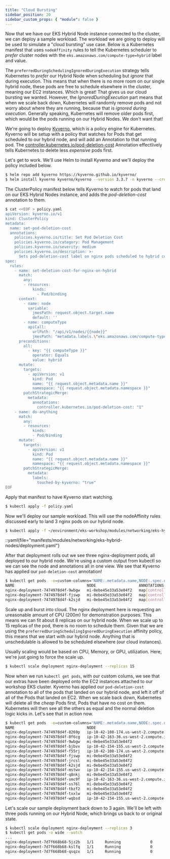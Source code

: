 ```yaml
---
title: "Cloud Bursting"
sidebar_position: 20
sidebar_custom_props: { "module": false }
---
```


Now that we have our EKS Hybrid Node instance connected to the cluster, we can
deploy a sample workload. The workload we are going to deploy will be used to
simulate a "cloud bursting" use case. Below is a Kubernetes manifest that uses
`nodeAffinity` rules to tell the Kubernetes scheduler to *prefer* cluster nodes
with the `eks.amazonaws.com/compute-type=hybrid` label and value.

The `preferredDuringSchedulingIgnoredDuringExecution` strategy tells Kubernetes
to *prefer* our Hybrid Node when scheduling but *ignore* that during execution.
This means that when there is no more room on our single hybrid node, these pods
are free to schedule elsewhere in the cluster, meaning our EC2 instances. Which
is great! That gives us our cloud bursting we wanted. However, the
*IgnoredDuringExecution* part means that when we scale back down, Kubernetes
will randomly remove pods and not worry about where they are running, because
that is *ignored during execution*. Generally speaking, Kubernetes will remove
older pods first, which would be the pods running on our Hybrid Nodes. We don't
want that!

We're going to deploy [Kyverno](https://kyverno.io/), which is a policy engine
for Kubernetes. Kyverno will be setup with a policy that watches for Pods that
get scheduled to our hybrid node, and will add an Annotation to that running
pod. The
[controller.kubernetes.io/pod-deletion-cost](https://kubernetes.io/docs/concepts/workloads/controllers/replicaset/#pod-deletion-cost)
Annotation effectlively tells Kubernetes to delete less *expensive* pods first.

Let's get to work. We'll use Helm to install Kyverno and we'll deploy the policy included below.

```bash
$ helm repo add kyverno https://kyverno.github.io/kyverno/
$ helm install kyverno kyverno/kyverno --version 3.3.7 -n kyverno --create-namespace -f ~/environment/eks-workshop/modules/networking/eks-hybrid-nodes/kyverno/values.yaml

```

The ClusterPolicy manifest below tells Kyverno to watch for pods that
land on our EKS Hybrid Nodes instance, and adds the *pod-deletion-cost*
annotation to them.

```bash
$ cat <<EOF > policy.yaml
apiVersion: kyverno.io/v1
kind: ClusterPolicy
metadata:
  name: set-pod-deletion-cost
  annotations:
    policies.kyverno.io/title: Set Pod Deletion Cost
    policies.kyverno.io/category: Pod Management
    policies.kyverno.io/severity: medium
    policies.kyverno.io/description: >-
      Sets pod-deletion-cost label on nginx pods scheduled to hybrid compute nodes.
spec:
  rules:
    - name: set-deletion-cost-for-nginx-on-hybrid
      match:
        any:
        - resources:
            kinds:
              - Pod/binding
      context:
        - name: node
          variable:
            jmesPath: request.object.target.name
            default: ''
        - name: computeType
          apiCall:
            urlPath: "/api/v1/nodes/{{node}}"
            jmesPath: "metadata.labels.\"eks.amazonaws.com/compute-type\" || 'empty'"
      preconditions:
        all:
          - key: "{{ computeType }}"
            operator: Equals
            value: hybrid
      mutate:
        targets:
          - apiVersion: v1
            kind: Pod
            name: "{{ request.object.metadata.name }}"
            namespace: "{{ request.object.metadata.namespace }}"
        patchStrategicMerge:
          metadata:
            annotations:
              controller.kubernetes.io/pod-deletion-cost: "1"
    - name: do-anything
      match:
        any:
        - resources:
            kinds:
            - Pod/binding
      mutate:
        targets:
          - apiVersion: v1
            kind: Pod
            name: "{{ request.object.metadata.name }}"
            namespace: "{{ request.object.metadata.namespace }}"
        patchStrategicMerge:
          metadata:
            labels:
              touched-by-kyverno: "true"
EOF
```
Apply that manifest to have Kyverno start watching.

```bash
$ kubectl apply -f policy.yaml
```

Now we'll deploy our sample workload. This will use the nodeAffinity rules discussed early to land 3 nginx pods on our hybrid node.

```bash
$ kubectl apply -f ~/environment/eks-workshop/modules/networking/eks-hybrid-nodes/deployment.yaml
```

::yaml{file="manifests/modules/networking/eks-hybrid-nodes/deployment.yaml"}

After that deployment rolls out we see three nginx-deployment pods, all deployed
to our hybrid node. We're using a custom output from kubectl so we can see the
node and annotations all in one view. We see that Kyverno has applied our
`pod-deletion-cost` annotation!

```bash
$ kubectl get pods  -o=custom-columns='NAME:.metadata.name,NODE:.spec.nodeName,ANNOTATIONS:.metadata.annotations'
NAME                                NODE                   ANNOTATIONS
nginx-deployment-7474978d4f-9wbgw   mi-0ebe45e33a53e04f2   map[controller.kubernetes.io/pod-deletion-cost:1]
nginx-deployment-7474978d4f-fjswp   mi-0ebe45e33a53e04f2   map[controller.kubernetes.io/pod-deletion-cost:1]
nginx-deployment-7474978d4f-k2sjd   mi-0ebe45e33a53e04f2   map[controller.kubernetes.io/pod-deletion-cost:1]
```

Scale up and burst into cloud. The nginx deployment here is requesting an
ureasonable amount of CPU (200m) for demonstration purposes. This means we can
fit about 8 replicas on our hybrid node. When we scale up to 15 replicas of
the pod, there is no room to schedule them. Given that we are using the
`preferredDuringSchedulingIgnoredDuringExecution` affinity policy, this means
that we start with our hybrid node. Anything that is unschedulable is allowed to
be scheduled elsewhere (our cloud instances).

Usually scaling would be based on CPU, Memory, or GPU, utilization. Here, we're
just going to force the scale up.

```bash
$ kubectl scale deployment nginx-deployment --replicas 15
```

Now when we run `kubectl get pods`, with our custom colums, we see that our
extras have been deployed onto the EC2 instances attached to our workshop EKS
cluster. Kyverno has applied our `pod-deletion-cost` annotation to all of the
pods that landed on our hybrid node, and left it off of all of the Pods that
landed on EC2. When we scale back down, Kubernetes will delete all the *cheap*
Pods first, Pods that have no cost on them. Kubernetes will then see all the
others as equal and the normal deletion logic kicks in. Let's see that in action
now.


```bash
$ kubectl get pods  -o=custom-columns='NAME:.metadata.name,NODE:.spec.nodeName,ANNOTATIONS:.metadata.annotations'
NAME                                NODE                                          ANNOTATIONS
nginx-deployment-7474978d4f-8269p   ip-10-42-108-174.us-west-2.compute.internal   <none>
nginx-deployment-7474978d4f-8f6cg   ip-10-42-163-36.us-west-2.compute.internal    <none>
nginx-deployment-7474978d4f-9wbgw   mi-0ebe45e33a53e04f2                          map[controller.kubernetes.io/pod-deletion-cost:1]
nginx-deployment-7474978d4f-bjbvx   ip-10-42-154-155.us-west-2.compute.internal   <none>
nginx-deployment-7474978d4f-f55rj   ip-10-42-108-174.us-west-2.compute.internal   <none>
nginx-deployment-7474978d4f-fjswp   mi-0ebe45e33a53e04f2                          map[controller.kubernetes.io/pod-deletion-cost:1]
nginx-deployment-7474978d4f-jrcsl   mi-0ebe45e33a53e04f2                          map[controller.kubernetes.io/pod-deletion-cost:1]
nginx-deployment-7474978d4f-k2sjd   mi-0ebe45e33a53e04f2                          map[controller.kubernetes.io/pod-deletion-cost:1]
nginx-deployment-7474978d4f-mstwv   ip-10-42-154-155.us-west-2.compute.internal   <none>
nginx-deployment-7474978d4f-q8nkj   mi-0ebe45e33a53e04f2                          map[controller.kubernetes.io/pod-deletion-cost:1]
nginx-deployment-7474978d4f-smc9f   ip-10-42-163-36.us-west-2.compute.internal    <none>
nginx-deployment-7474978d4f-ss76l   mi-0ebe45e33a53e04f2                          map[controller.kubernetes.io/pod-deletion-cost:1]
nginx-deployment-7474978d4f-tbzf2   mi-0ebe45e33a53e04f2                          map[controller.kubernetes.io/pod-deletion-cost:1]
nginx-deployment-7474978d4f-txxlw   mi-0ebe45e33a53e04f2                          map[controller.kubernetes.io/pod-deletion-cost:1]
nginx-deployment-7474978d4f-wqbsd   ip-10-42-154-155.us-west-2.compute.internal   <none>
```
Let's scale our sample deployment back down to 3 again. We'll be left with three pods running on our Hybrid Node, which brings us back to or original state.

```bash
$ kubectl scale deployment nginx-deployment --replicas 3
$ kubectl get pods -o wide --watch
...
nginx-deployment-7d7f668b68-5jz2b   1/1     Running             0          2s    10.53.0.97      mi-0026d09f0152f3e60                          <none>           <none>
nginx-deployment-7d7f668b68-kslfq   1/1     Running             0          3s    10.53.0.110     mi-0026d09f0152f3e60                          <none>           <none>
nginx-deployment-7d7f668b68-qsqzx   1/1     Running             0          3s    10.53.0.111     mi-0026d09f0152f3e60                          <none>           <none>
```